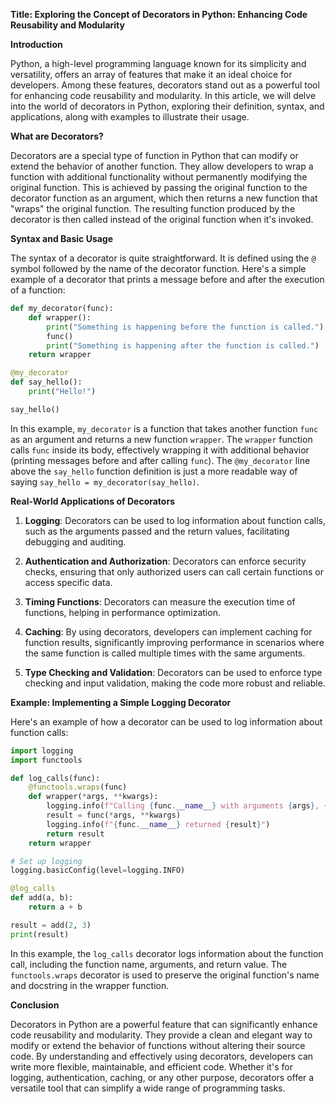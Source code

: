 **Title: Exploring the Concept of Decorators in Python: Enhancing Code Reusability and Modularity**

**Introduction**

Python, a high-level programming language known for its simplicity and versatility, offers an array of features that make it an ideal choice for developers. Among these features, decorators stand out as a powerful tool for enhancing code reusability and modularity. In this article, we will delve into the world of decorators in Python, exploring their definition, syntax, and applications, along with examples to illustrate their usage.

**What are Decorators?**

Decorators are a special type of function in Python that can modify or extend the behavior of another function. They allow developers to wrap a function with additional functionality without permanently modifying the original function. This is achieved by passing the original function to the decorator function as an argument, which then returns a new function that "wraps" the original function. The resulting function produced by the decorator is then called instead of the original function when it's invoked.

**Syntax and Basic Usage**

The syntax of a decorator is quite straightforward. It is defined using the `@` symbol followed by the name of the decorator function. Here's a simple example of a decorator that prints a message before and after the execution of a function:

```python
def my_decorator(func):
    def wrapper():
        print("Something is happening before the function is called.")
        func()
        print("Something is happening after the function is called.")
    return wrapper

@my_decorator
def say_hello():
    print("Hello!")

say_hello()
```

In this example, `my_decorator` is a function that takes another function `func` as an argument and returns a new function `wrapper`. The `wrapper` function calls `func` inside its body, effectively wrapping it with additional behavior (printing messages before and after calling `func`). The `@my_decorator` line above the `say_hello` function definition is just a more readable way of saying `say_hello = my_decorator(say_hello)`.

**Real-World Applications of Decorators**

1. **Logging**: Decorators can be used to log information about function calls, such as the arguments passed and the return values, facilitating debugging and auditing.

2. **Authentication and Authorization**: Decorators can enforce security checks, ensuring that only authorized users can call certain functions or access specific data.

3. **Timing Functions**: Decorators can measure the execution time of functions, helping in performance optimization.

4. **Caching**: By using decorators, developers can implement caching for function results, significantly improving performance in scenarios where the same function is called multiple times with the same arguments.

5. **Type Checking and Validation**: Decorators can be used to enforce type checking and input validation, making the code more robust and reliable.

**Example: Implementing a Simple Logging Decorator**

Here's an example of how a decorator can be used to log information about function calls:

```python
import logging
import functools

def log_calls(func):
    @functools.wraps(func)
    def wrapper(*args, **kwargs):
        logging.info(f"Calling {func.__name__} with arguments {args}, {kwargs}")
        result = func(*args, **kwargs)
        logging.info(f"{func.__name__} returned {result}")
        return result
    return wrapper

# Set up logging
logging.basicConfig(level=logging.INFO)

@log_calls
def add(a, b):
    return a + b

result = add(2, 3)
print(result)
```

In this example, the `log_calls` decorator logs information about the function call, including the function name, arguments, and return value. The `functools.wraps` decorator is used to preserve the original function's name and docstring in the wrapper function.

**Conclusion**

Decorators in Python are a powerful feature that can significantly enhance code reusability and modularity. They provide a clean and elegant way to modify or extend the behavior of functions without altering their source code. By understanding and effectively using decorators, developers can write more flexible, maintainable, and efficient code. Whether it's for logging, authentication, caching, or any other purpose, decorators offer a versatile tool that can simplify a wide range of programming tasks.